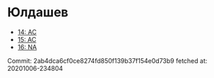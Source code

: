 # Юлдашев
- [14: AC](14.md)
- [15: AC](15.md)
- [16: NA](16.md)

Commit: 2ab4dca6cf0ce8274fd850f139b37f154e0d73b9
 fetched at: 20201006-234804
